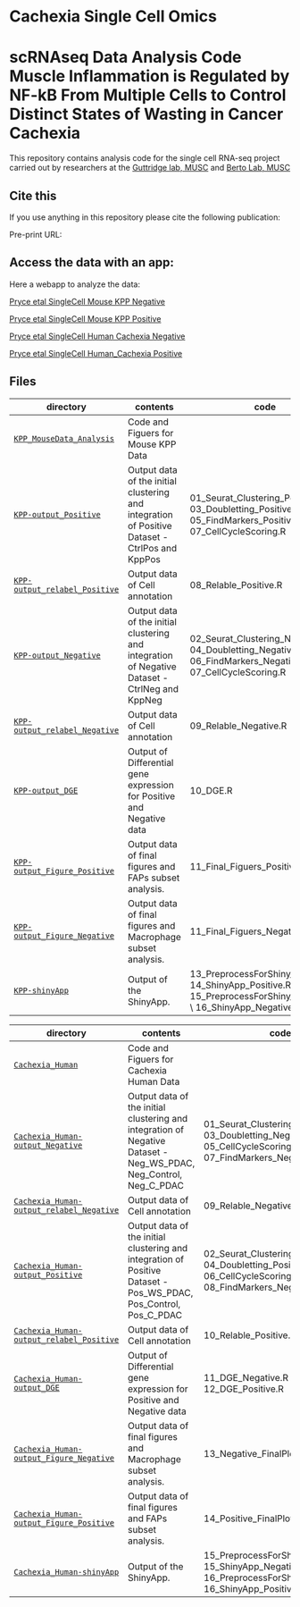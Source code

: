 # Cachexia Single Cell Omics
scRNAseq Data Analysis Code
Muscle Inflammation is Regulated by NF-kB From Multiple Cells to
Control Distinct States of Wasting in Cancer Cachexia
==========================
This repository contains analysis code for the single cell RNA-seq project carried out by researchers at the [Guttridge lab, MUSC](https://medicine.musc.edu/departments/pediatrics/clinical-divisions/dcri/faculty/denis-guttridge) and [Berto Lab, MUSC](https://bertolab.org/)

## Cite this

If you use anything in this repository please cite the following publication:

Pre-print URL: 

## Access the data with an app:

Here a webapp to analyze the data:

[Pryce etal SingleCell Mouse KPP Negative](https://bioinformatics-musc.shinyapps.io/Pryce-et-al_SingleCell_Mouse_KPP_Negative/)

[Pryce etal SingleCell Mouse KPP Positive](https://bioinformatics-musc.shinyapps.io/Pryce-et-al_SingleCell_Mouse_KPP_Positive/)

[Pryce etal SingleCell Human Cachexia Negative](https://bioinformatics-musc.shinyapps.io/Pryce-et-al_SingleCell_Human_Cachexia_Negative/)

[Pryce etal SingleCell Human_Cachexia Positive](https://bioinformatics-musc.shinyapps.io/Pryce-et-al_SingleCell_Human_Cachexia_Positive/)

## Files

| directory | contents | code |
| --------- | -------- | -------- |
| [`KPP_MouseData_Analysis`](KPP_MouseData_Analysis/) | Code and Figuers for Mouse KPP Data | |
| [`KPP-output_Positive`](KPP_MouseData_Analysis/output_sct_Integrated_Positive) | Output data of the initial clustering and integration of Positive Dataset - CtrlPos and KppPos | 01_Seurat_Clustering_Positive.R \ 03_Doubletting_Positive.R \ 05_FindMarkers_Positive.R \ 07_CellCycleScoring.R|
| [`KPP-output_relabel_Positive`](KPP_MouseData_Analysis/output_Relabel_Positive/) | Output data of Cell annotation | 08_Relable_Positive.R| 
| [`KPP-output_Negative`](KPP_MouseData_Analysis/output_sct_Integrated_Negative) | Output data of the initial clustering and integration of Negative Dataset - CtrlNeg and KppNeg | 02_Seurat_Clustering_Negative.R \ 04_Doubletting_Negative.R \ 06_FindMarkers_Negative.R \ 07_CellCycleScoring.R|
| [`KPP-output_relabel_Negative`](KPP_MouseData_Analysis/output_Relabel_Negative/) | Output data of Cell annotation | 09_Relable_Negative.R|
| [`KPP-output_DGE`](KPP_MouseData_Analysis/output_DGE/) | Output of Differential gene expression for Positive and Negative data | 10_DGE.R |
| [`KPP-output_Figure_Positive`](KPP_MouseData_Analysis/output_Figure_Positive/) | Output data of final figures and FAPs subset analysis. | 11_Final_Figuers_Positive.R|
| [`KPP-output_Figure_Negative`](KPP_MouseData_Analysis/output_Figure_Negative/) | Output data of final figures and Macrophage subset analysis. | 11_Final_Figuers_Negative.R|
| [`KPP-shinyApp`](KPP_MouseData_Analysis/ShinyApp/) | Output of the ShinyApp. | 13_PreprocessForShiny_Positive.R\ 14_ShinyApp_Positive.R\ 15_PreprocessForShiny_Negative.R \ 16_ShinyApp_Negative.R |

| directory | contents | code |
| --------- | -------- | -------- |
| [`Cachexia_Human`](Cachexia_Human/) | Code and Figuers for Cachexia Human Data | |
| [`Cachexia_Human-output_Negative`](Cachexia_Human/output_sct_Integrated_Negative) | Output data of the initial clustering and integration of Negative Dataset - Neg_WS_PDAC, Neg_Control, Neg_C_PDAC | 01_Seurat_Clustering_Negative.R \ 03_Doubletting_Negative.R \ 05_CellCycleScoring.R \ 07_FindMarkers_Negative.R|
| [`Cachexia_Human-output_relabel_Negative`](Cachexia_Human/output_Relabel_Negative/) | Output data of Cell annotation | 09_Relable_Negative.R|
| [`Cachexia_Human-output_Positive`](Cachexia_Human/output_sct_Integrated_Positive) | Output data of the initial clustering and integration of Positive Dataset - Pos_WS_PDAC, Pos_Control, Pos_C_PDAC | 02_Seurat_Clustering_Positive.R \ 04_Doubletting_Positive.R \ 06_CellCycleScoring.R \ 08_FindMarkers_Negative.R|
| [`Cachexia_Human-output_relabel_Positive`](Cachexia_Human/output_Relabel_Positive/) | Output data of Cell annotation | 10_Relable_Positive.R| 
| [`Cachexia_Human-output_DGE`](Cachexia_Human/output_DGE/) | Output of Differential gene expression for Positive and Negative data | 11_DGE_Negative.R \ 12_DGE_Positive.R |
| [`Cachexia_Human-output_Figure_Negative`](Cachexia_Human/output_Figure_Negative/) | Output data of final figures and Macrophage subset analysis. | 13_Negative_FinalPlots.R|
| [`Cachexia_Human-output_Figure_Positive`](Cachexia_Human/output_Figure_Positive/) | Output data of final figures and FAPs subset analysis. | 14_Positive_FinalPlots.R|
| [`Cachexia_Human-shinyApp`](Cachexia_Human/output_Shiny/) | Output of the ShinyApp. | 15_PreprocessForShiny_Negative.R\ 15_ShinyApp_Negative.R\ 16_PreprocessForShiny_Positive.R \ 16_ShinyApp_Positive.R |

